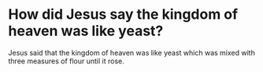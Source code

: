 # How did Jesus say the kingdom of heaven was like yeast?

Jesus said that the kingdom of heaven was like yeast which was mixed with three measures of flour until it rose.
